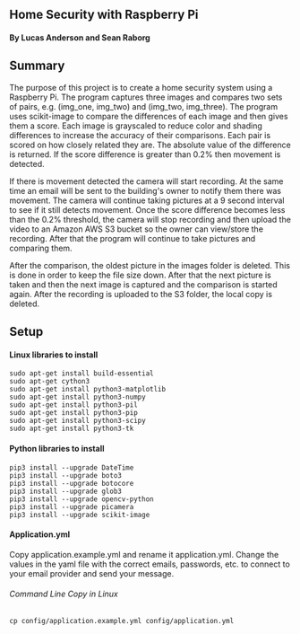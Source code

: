 ## Home Security with Raspberry Pi
#### By Lucas Anderson and Sean Raborg

## Summary
The purpose of this project is to create a home security system using a Raspberry Pi. The program captures three images and compares two sets of pairs, e.g. (img_one, img_two) and (img_two, img_three). The program uses scikit-image to compare the differences of each image and then gives them a score. Each image is grayscaled to reduce color and shading differences to increase the accuracy of their comparisons.  Each pair is scored on how closely related they are. The absolute value of the difference is returned. If the score difference is greater than 0.2% then movement is detected.

If there is movement detected the camera will start recording. At the same time an email will be sent to the building's owner to notify them there was movement. The camera will continue taking pictures at a 9 second interval to see if it still detects movement. Once the score difference becomes less than the 0.2% threshold, the camera will stop recording and then upload the video to an Amazon AWS S3 bucket so the owner can view/store the recording. After that the program will continue to take pictures and comparing them.

After the comparison, the oldest picture in the images folder is deleted. This is done in order to keep the file size down. After that the next picture is taken and then  the next image is captured and the comparison is started again.  After the recording is uploaded to the S3 folder, the local copy is deleted.

## Setup

#### Linux libraries to install
```
sudo apt-get install build-essential
sudo apt-get cython3
sudo apt-get install python3-matplotlib
sudo apt-get install python3-numpy
sudo apt-get install python3-pil
sudo apt-get install python3-pip
sudo apt-get install python3-scipy
sudo apt-get install python3-tk
```

#### Python libraries to install
```
pip3 install --upgrade DateTime
pip3 install --upgrade boto3
pip3 install --upgrade botocore
pip3 install --upgrade glob3
pip3 install --upgrade opencv-python
pip3 install --upgrade picamera
pip3 install --upgrade scikit-image
```

#### Application.yml
Copy application.example.yml and rename it application.yml. Change the values in the yaml file with the correct emails, passwords, etc. to connect to your email provider and send your message.

###### Command Line Copy in Linux
```
cp config/application.example.yml config/application.yml
```
